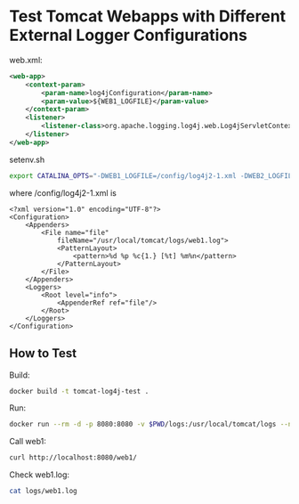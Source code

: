 # Test Tomcat Webapps with Different External Logger Configurations

web.xml:

```xml
<web-app>
    <context-param>
        <param-name>log4jConfiguration</param-name>
        <param-value>${WEB1_LOGFILE}</param-value>
    </context-param>
    <listener>
        <listener-class>org.apache.logging.log4j.web.Log4jServletContextListener</listener-class>
    </listener>
</web-app>
```

setenv.sh

```bash
export CATALINA_OPTS="-DWEB1_LOGFILE=/config/log4j2-1.xml -DWEB2_LOGFILE=/config/log4j2-2.xml"
```

where /config/log4j2-1.xml is

```
<?xml version="1.0" encoding="UTF-8"?>
<Configuration>
    <Appenders>
        <File name="file"
            fileName="/usr/local/tomcat/logs/web1.log">
            <PatternLayout>
                <pattern>%d %p %c{1.} [%t] %m%n</pattern>
            </PatternLayout>
        </File>
    </Appenders>
    <Loggers>
        <Root level="info">
            <AppenderRef ref="file"/>
        </Root>
    </Loggers>
</Configuration>
```

## How to Test

Build:

```bash
docker build -t tomcat-log4j-test .
```

Run:

```bash
docker run --rm -d -p 8080:8080 -v $PWD/logs:/usr/local/tomcat/logs --name tomcat-log4j-test tomcat-log4j-test
```

Call web1:

```bash
curl http://localhost:8080/web1/
```

Check web1.log:

```bash
cat logs/web1.log
```
